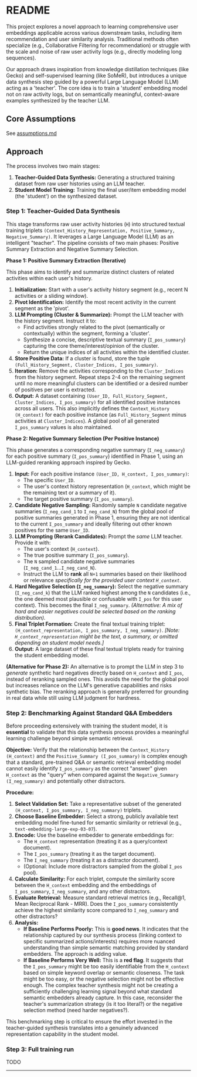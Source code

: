 # README

This project explores a novel approach to learning comprehensive user embeddings applicable across various downstream tasks, including item recommendation and user similarity analysis. Traditional methods often specialize (e.g., Collaborative Filtering for recommendation) or struggle with the scale and noise of raw user activity logs (e.g., directly modeling long sequences).

Our approach draws inspiration from knowledge distillation techniques (like Gecko) and self-supervised learning (like SoMeR), but introduces a unique data synthesis step guided by a powerful Large Language Model (LLM) acting as a 'teacher'. The core idea is to train a 'student' embedding model not on raw activity logs, but on semantically meaningful, context-aware examples synthesized by the teacher LLM.

## Core Assumptions

See [assumptions.md](docs/assumptions.md)

## Approach

The process involves two main stages:

1.  **Teacher-Guided Data Synthesis:** Generating a structured training dataset from raw user histories using an LLM teacher.
2.  **Student Model Training:** Training the final user/item embedding model (the 'student') on the synthesized dataset.

### Step 1: Teacher-Guided Data Synthesis 

This stage transforms raw user activity histories (`H`) into structured textual training triplets `(Context_History_Representation, Positive_Summary, Negative_Summary)`. It leverages a Large Language Model (LLM) as an intelligent "teacher". The pipeline consists of two main phases: Positive Summary Extraction and Negative Summary Selection.

**Phase 1: Positive Summary Extraction (Iterative)**

This phase aims to identify and summarize distinct clusters of related activities within each user's history.

1.  **Initialization:** Start with a user's activity history segment (e.g., recent N activities or a sliding window).
2.  **Pivot Identification:** Identify the most recent activity in the current segment as the 'pivot'.
3.  **LLM Prompting (Cluster & Summarize):** Prompt the LLM teacher with the history segment. Instruct it to:
    *   Find activities strongly related to the pivot (semantically or contextually) within the segment, forming a 'cluster'.
    *   Synthesize a concise, descriptive textual summary (`I_pos_summary`) capturing the core theme/interest/opinion of the cluster.
    *   Return the unique indices of all activities within the identified cluster.
4.  **Store Positive Data:** If a cluster is found, store the tuple `(Full_History_Segment, Cluster_Indices, I_pos_summary)`.
5.  **Iteration:** Remove the activities corresponding to the `Cluster_Indices` from the history segment. Repeat steps 2-4 on the remaining segment until no more meaningful clusters can be identified or a desired number of positives per user is extracted.
6.  **Output:** A dataset containing `(User_ID, Full_History_Segment, Cluster_Indices, I_pos_summary)` for all identified positive instances across all users. This also implicitly defines the `Context_History (H_context)` for each positive instance (as `Full_History_Segment` minus activities at `Cluster_Indices`). A global pool of all generated `I_pos_summary` values is also maintained.

**Phase 2: Negative Summary Selection (Per Positive Instance)**

This phase generates a corresponding negative summary (`I_neg_summary`) for each positive summary (`I_pos_summary`) identified in Phase 1, using an LLM-guided reranking approach inspired by Gecko.

1.  **Input:** For each positive instance `(User_ID, H_context, I_pos_summary)`:
    *   The specific `User_ID`.
    *   The user's context history representation (`H_context`, which might be the remaining text or a summary of it).
    *   The target positive summary (`I_pos_summary`).
2.  **Candidate Negative Sampling:** Randomly sample `N` candidate negative summaries (`I_neg_cand_1` to `I_neg_cand_N`) from the global pool of positive summaries generated in Phase 1, ensuring they are not identical to the current `I_pos_summary` and ideally filtering out other known positives for the same `User_ID`.
3.  **LLM Prompting (Rerank Candidates):** Prompt the *same* LLM teacher. Provide it with:
    *   The user's context (`H_context`).
    *   The true positive summary (`I_pos_summary`).
    *   The `N` sampled candidate negative summaries (`I_neg_cand_1`...`I_neg_cand_N`).
    *   Instruct the LLM to **rank** all `N+1` summaries based on their likelihood or relevance *specifically for the provided user context `H_context`*.
4.  **Hard Negative Selection (`I_neg_summary`):** Select the negative summary (`I_neg_cand_k`) that the LLM ranked highest among the `N` candidates (i.e., the one deemed most plausible or confusable with `I_pos` for this user context). This becomes the final `I_neg_summary`. *(Alternative: A mix of hard and easier negatives could be selected based on the ranking distribution).*
5.  **Final Triplet Formation:** Create the final textual training triplet: `(H_context_representation, I_pos_summary, I_neg_summary)`. *[Note: `H_context_representation` might be the text, a summary, or omitted depending on student model needs.]*
6.  **Output:** A large dataset of these final textual triplets ready for training the student embedding model.

**(Alternative for Phase 2):** An alternative is to prompt the LLM in step 3 to *generate* synthetic hard negatives directly based on `H_context` and `I_pos`, instead of reranking sampled ones. This avoids the need for the global pool but increases reliance on the LLM's generative capabilities and risks synthetic bias. The reranking approach is generally preferred for grounding in real data while still using LLM judgment for hardness.

### Step 2: Benchmarking Against Standard Q&A Embedders

Before proceeding extensively with training the student model, it is **essential** to validate that this data synthesis process provides a meaningful learning challenge beyond simple semantic retrieval.

**Objective:** Verify that the relationship between the `Context_History (H_context)` and the `Positive_Summary (I_pos_summary)` is complex enough that a standard, pre-trained Q&A or semantic retrieval embedding model cannot easily identify `I_pos_summary` as the correct "answer" given `H_context` as the "query" when compared against the `Negative_Summary (I_neg_summary)` and potentially other distractors.

**Procedure:**

1.  **Select Validation Set:** Take a representative subset of the generated `(H_context, I_pos_summary, I_neg_summary)` triplets.
2.  **Choose Baseline Embedder:** Select a strong, publicly available text embedding model fine-tuned for semantic similarity or retrieval (e.g., `text-embedding-large-exp-03-07`).
3.  **Encode:** Use the baseline embedder to generate embeddings for:
    *   The `H_context` representation (treating it as a query/context document).
    *   The `I_pos_summary` (treating it as the target document).
    *   The `I_neg_summary` (treating it as a distractor document).
    *   (Optional: Include more distractors sampled from the global `I_pos` pool).
4.  **Calculate Similarity:** For each triplet, compute the similarity score between the `H_context` embedding and the embeddings of `I_pos_summary`, `I_neg_summary`, and any other distractors.
5.  **Evaluate Retrieval:** Measure standard retrieval metrics (e.g., Recall@1, Mean Reciprocal Rank - MRR). Does the `I_pos_summary` consistently achieve the highest similarity score compared to `I_neg_summary` and other distractors?
6.  **Analysis:**
    *   **If Baseline Performs Poorly:** This is **good news**. It indicates that the relationship captured by our synthesis process (linking context to specific summarized actions/interests) requires more nuanced understanding than simple semantic matching provided by standard embedders. The approach is adding value.
    *   **If Baseline Performs Very Well:** This is a **red flag**. It suggests that the `I_pos_summary` might be too easily identifiable from the `H_context` based on simple keyword overlap or semantic closeness. The task might be too easy, or the negative selection might not be effective enough. The complex teacher synthesis might not be creating a sufficiently challenging learning signal beyond what standard semantic embedders already capture. In this case, reconsider the teacher's summarization strategy (is it too literal?) or the negative selection method (need harder negatives?).

This benchmarking step is critical to ensure the effort invested in the teacher-guided synthesis translates into a genuinely advanced representation capability in the student model.

### Step 3: Full training run

TODO

---